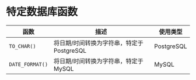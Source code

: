 # 特定数据库函数

| 函数             | 描述                                       | 使用类型                             |
|------------------|--------------------------------------------|--------------------------------------|
| `TO_CHAR()`      | 将日期/时间转换为字符串，特定于 PostgreSQL | PostgreSQL                           |
| `DATE_FORMAT()`  | 将日期/时间转换为字符串，特定于 MySQL       | MySQL                                |

